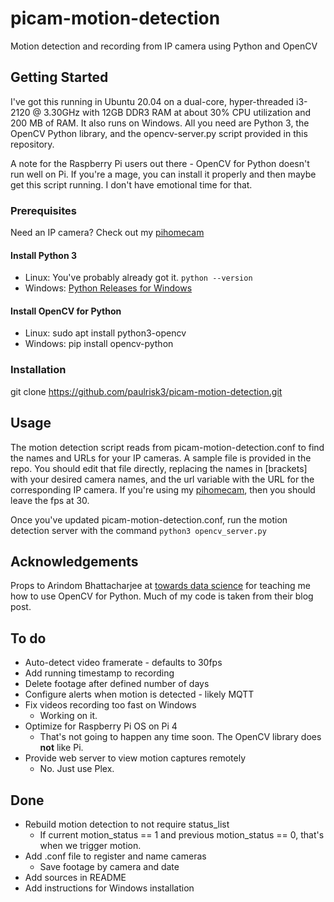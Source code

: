 # picam-motion-detection
Motion detection and recording from IP camera using Python and OpenCV

## Getting Started
I've got this running in Ubuntu 20.04 on a dual-core, hyper-threaded i3-2120 @ 3.30GHz with 12GB DDR3 RAM at about 30% CPU utilization and 200 MB of RAM. It also runs on Windows. All you need are Python 3, the OpenCV Python library, and the opencv-server.py script provided in this repository.

A note for the Raspberry Pi users out there - OpenCV for Python doesn't run well on Pi. If you're a mage, you can install it properly and then maybe get this script running. I don't have emotional time for that.

### Prerequisites
Need an IP camera? Check out my [pihomecam](http://riskiot.dev/2021/02/11/raspberry-pi-zero-w-ip-camera/)

#### Install Python 3
* Linux: You've probably already got it. `python --version`
* Windows: [Python Releases for Windows](https://www.python.org/downloads/windows/)

#### Install OpenCV for Python
* Linux: sudo apt install python3-opencv
* Windows: pip install opencv-python

### Installation
git clone https://github.com/paulrisk3/picam-motion-detection.git

## Usage
The motion detection script reads from picam-motion-detection.conf to find the names and URLs for your IP cameras. A sample file is provided in the repo. You should edit that file directly, replacing the names in [brackets] with your desired camera names, and the url variable with the URL for the corresponding IP camera. If you're using my [pihomecam](https://github.com/paulrisk3/pihomecam), then you should leave the fps at 30.  

Once you've updated picam-motion-detection.conf, run the motion detection server with the command `python3 opencv_server.py`

## Acknowledgements
Props to Arindom Bhattacharjee at [towards data science](https://towardsdatascience.com/build-a-motion-triggered-alarm-in-5-minutes-342fbe3d5396) for teaching me how to use OpenCV for Python. Much of my code is taken from their blog post.

## To do
* Auto-detect video framerate - defaults to 30fps
* Add running timestamp to recording
* Delete footage after defined number of days
* Configure alerts when motion is detected - likely MQTT
* Fix videos recording too fast on Windows
  * Working on it.
* Optimize for Raspberry Pi OS on Pi 4
  * That's not going to happen any time soon. The OpenCV library does **not** like Pi.
* Provide web server to view motion captures remotely
  * No. Just use Plex.

## Done
* Rebuild motion detection to not require status_list
  * If current motion_status == 1 and previous motion_status == 0, that's when we trigger motion.
* Add .conf file to register and name cameras
  * Save footage by camera and date
* Add sources in README
* Add instructions for Windows installation
